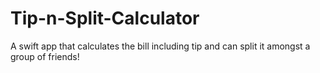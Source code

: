 # Tip-n-Split-Calculator
A swift app that calculates the bill including tip and can split it amongst a group of friends!
